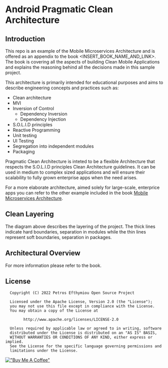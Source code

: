 Android Pragmatic Clean Architecture
=========================================
Introduction
------------
This repo is an example of the Mobile Microservices Architecture and is offered as an appendix to the book <INSERT_BOOK_NAME_AND_LINK>. The book is covering all the aspects of building Clean Mobile Applications and explains the reasoning behind all the decisions made in this sample project.

This architecture is primarily intended for educational purposes and aims to describe engineering concepts and practices such as:

* Clean architecture
* MVI
* Inversion of Control
  * Dependency Inversion
  * Dependency Injection
* S.O.L.I.D principles
* Reactive Programming
* Unit testing
* UI Testing
* Segregation into independent modules
* Packaging

Pragmatic Clean Architecture is inteted to be a flexible Architecture that respects the S.O.L.I.D principles Clean Architecture guidelines. It can be used in medium to complex sized applications and will ensure their scalability to fully grown enterprise apps when the need arises.

For a more elaborate architecture, aimed solely for large-scale, enterprice apps you can refer to the other example included in the book [Mobile Microservices Architecture](https://github.com/petros-efthymiou/Mobile-Android-Microservices-Architecture).

Clean Layering
--------------



The diagram above describes the layering of the project. The thick lines indicate hard boundaries, separation in modules while the thin lines represent soft boundaries, separation in packages.

Architectural Overview
---------------


For more information please refer to the book.

License
--------
```
  Copyright (C) 2022 Petros Efthymiou Open Source Project

  Licensed under the Apache License, Version 2.0 (the "License");
  you may not use this file except in compliance with the License.
  You may obtain a copy of the License at

        http://www.apache.org/licenses/LICENSE-2.0

  Unless required by applicable law or agreed to in writing, software
  distributed under the License is distributed on an "AS IS" BASIS,
  WITHOUT WARRANTIES OR CONDITIONS OF ANY KIND, either express or implied.
  See the License for the specific language governing permissions and
  limitations under the License.
  ```

[!["Buy Me A Coffee"](https://www.buymeacoffee.com/assets/img/custom_images/orange_img.png)](https://www.buymeacoffee.com/petrosefth)
